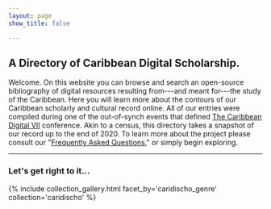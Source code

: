 ```yaml
---
layout: page
show_title: false

---
```


## A Directory of Caribbean Digital Scholarship.

Welcome. On this website you can browse and search an open-source bibliography of digital resources resulting from---and meant for---the study of the Caribbean. Here you will learn more about the contours of our Caribbean scholarly and cultural record online. All of our entries were compiled during one of the out-of-synch events that defined [The Caribbean Digital VII](http://caribbeandigitalnyc.net/2020/directory/) conference. Akin to a census, this directory takes a snapshot of our record up to the end of 2020. To learn more about the project please consult our "[Frequently Asked Questions]({{site.baseurl}}/about/)," or simply begin exploring.

---

### Let's get right to it...

{% include collection_gallery.html facet_by='caridischo_genre' collection='caridischo' %}
